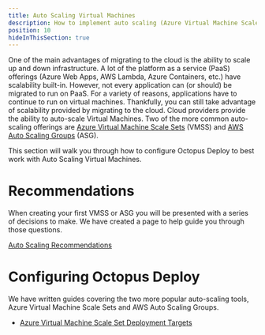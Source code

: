 ```yaml
---
title: Auto Scaling Virtual Machines
description: How to implement auto scaling (Azure Virtual Machine Scale Sets or AWS Auto Scaling) with Octopus Deploy.
position: 10
hideInThisSection: true
---
```


One of the main advantages of migrating to the cloud is the ability to scale up and down infrastructure.  A lot of the platform as a service (PaaS) offerings (Azure Web Apps, AWS Lambda, Azure Containers, etc.) have scalability built-in.  However, not every application can (or should) be migrated to run on PaaS.  For a variety of reasons, applications have to continue to run on virtual machines.  Thankfully, you can still take advantage of scalability provided by migrating to the cloud.  Cloud providers provide the ability to auto-scale Virtual Machines.  Two of the more common auto-scaling offerings are [Azure Virtual Machine Scale Sets](https://azure.microsoft.com/en-us/services/virtual-machine-scale-sets/) (VMSS) and [AWS Auto Scaling Groups](https://aws.amazon.com/autoscaling/) (ASG).  

This section will walk you through how to configure Octopus Deploy to best work with Auto Scaling Virtual Machines.

# Recommendations

When creating your first VMSS or ASG you will be presented with a series of decisions to make.  We have created a page to help guide you through those questions.

[Auto Scaling Recommendations](/docs/deployments/patterns/auto-scaling-virtual-machines/auto-scaling-recommendations.md)

# Configuring Octopus Deploy

We have written guides covering the two more popular auto-scaling tools, Azure Virtual Machine Scale Sets and AWS Auto Scaling Groups.

- [Azure Virtual Machine Scale Set Deployment Targets](/docs/deployments/patterns/auto-scaling-virtual-machines/azure/index.md)

